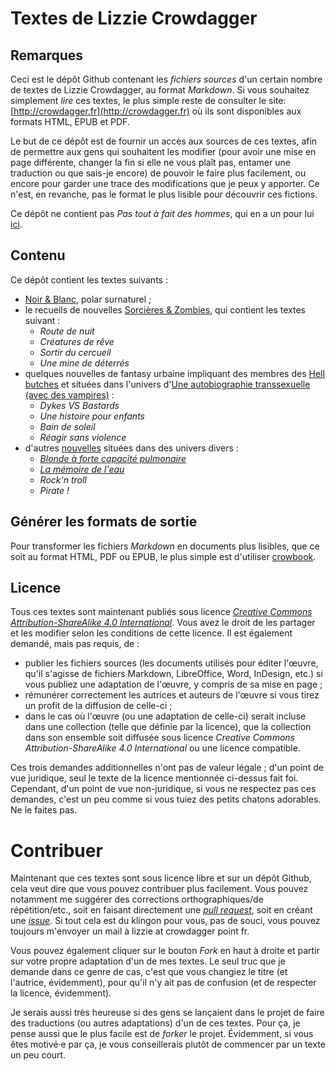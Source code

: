 Textes de Lizzie Crowdagger 
===========================

Remarques
---------

Ceci est le dépôt Github contenant les *fichiers sources* d'un
certain nombre de textes de Lizzie Crowdagger, au format
*Markdown*. Si vous souhaitez simplement *lire* ces textes, le plus
simple reste de consulter le site:
[http://crowdagger.fr](http://crowdagger.fr) où ils sont disponibles
aux formats HTML, EPUB et PDF.

Le but de ce dépôt est de fournir un accès aux sources de ces
textes, afin de permettre aux gens qui souhaitent les modifier
(pour avoir une mise en page différente, changer la fin si elle ne
vous plaît pas, entamer une traduction ou que sais-je encore) de
pouvoir le faire plus facilement, ou encore pour garder une trace des
modifications que je peux y apporter. Ce n'est, en revanche, pas le
format le plus lisible pour découvrir ces fictions.

Ce dépôt ne contient pas *Pas tout à fait des hommes*, qui en a un
pour lui [ici](https://github.com/Crowdagger/ptafdh).

Contenu 
-------

Ce dépôt contient les textes suivants :

* [Noir & Blanc](blanc-noir/), polar surnaturel ;
* le recueils de nouvelles
  [Sorcières & Zombies](recueils/sorcieres_zombies/), qui contient les
  textes suivant :
  * *Route de nuit*
  * *Créatures de rêve*
  * *Sortir du cercueil*
  * *Une mine de déterrés*
* quelques nouvelles de fantasy urbaine impliquant des membres des
[Hell butches](hell_butches/) et situées dans l'univers
d'[Une autobiographie transsexuelle (avec des vampires)](http://crowdagger.fr/index.php?post/2011/10/16/Une-autobiographie-transsexuelle-%28avec-des-vampires%29) :
  * *Dykes VS Bastards*
  * *Une histoire pour enfants*
  * *Bain de soleil*
  * *Réagir sans violence*
* d'autres [nouvelles](nouvelles/) situées dans des univers divers :
  * [*Blonde à forte capacité pulmonaire*](nouvelles/pulmonaire/)
  * [*La mémoire de l'eau*](nouvelles/memoire/)
  * *Rock'n troll*
  * *Pirate !*

Générer les formats de sortie
-----------------------------

Pour transformer les fichiers *Markdown* en documents plus lisibles,
que ce soit au format HTML, PDF ou EPUB, le plus simple est d'utiliser
[crowbook](https://github.com/lise-henry/crowbook).

Licence 
-------

Tous ces textes sont maintenant publiés sous licence [*Creative Commons
Attribution-ShareAlike 4.0 International*](https://creativecommons.org/licenses/by-sa/4.0/). Vous
avez le droit de les partager et les modifier selon les conditions de cette licence. Il est également demandé, mais pas requis, de : 

* publier les fichiers sources (les documents utilisés pour éditer
  l'œuvre, qu'il s'agisse de fichiers Markdown, LibreOffice, Word,
  InDesign, etc.) si vous publiez une adaptation de l'œuvre, y compris
  de sa mise en page ; 
* rémunérer correctement les autrices et auteurs de l'œuvre si vous
  tirez un profit de la diffusion de celle-ci ; 
* dans le cas où l'œuvre (ou une adaptation de celle-ci) serait
  incluse dans une collection (telle que définie par la licence), que
  la collection dans son ensemble soit diffusée sous licence
  *Creative Commons Attribution-ShareAlike 4.0 International* ou une
  licence compatible. 

Ces trois demandes additionnelles n'ont pas de valeur légale ; d'un
point de vue juridique, seul le texte de la licence mentionnée
ci-dessus fait foi. Cependant, d'un point de vue non-juridique, si
vous ne respectez pas ces demandes, c'est un peu comme si vous tuiez
des petits chatons adorables. Ne le faites pas.

Contribuer 
==========

Maintenant que ces textes sont sous licence libre et sur un dépôt
Github, cela veut dire que vous pouvez contribuer plus
facilement. Vous pouvez notamment me suggérer des corrections
orthographiques/de répétition/etc., soit en faisant directement une
[*pull request*](https://github.com/Crowdagger/textes/pulls), soit en
créant une [*issue*](https://github.com/Crowdagger/textes/issues). Si
tout cela est du klingon pour vous, pas de souci, vous pouvez toujours
m'envoyer un mail à lizzie at crowdagger point fr.

Vous pouvez également cliquer sur le bouton *Fork* en haut à droite et
partir sur votre propre adaptation d'un de mes textes. Le seul truc
que je demande dans ce genre de cas, c'est que vous changiez le titre
(et l'autrice, évidemment), pour qu'il n'y ait pas de confusion (et de
respecter la licence, évidemment).

Je serais aussi très heureuse si des gens se lançaient dans le projet
de faire des traductions (ou autres adaptations) d'un de ces
textes. Pour ça, je pense aussi que le plus facile est de *forker* le
projet. Évidemment, si vous êtes motivé·e par ça, je vous
conseillerais plutôt de commencer par un texte un peu court.






